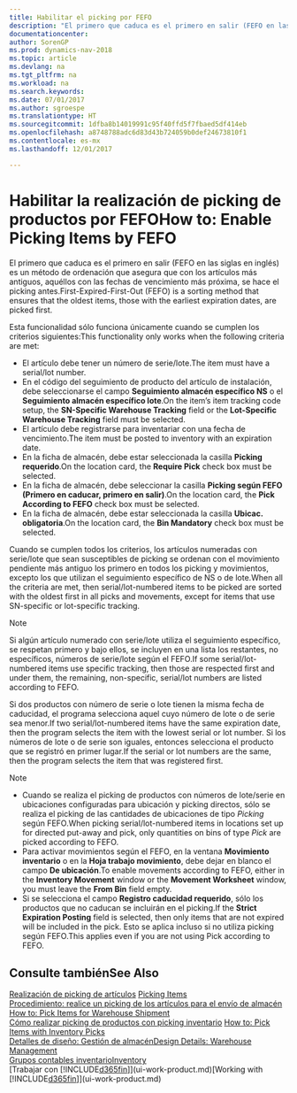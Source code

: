 ```yaml
---
title: Habilitar el picking por FEFO
description: "El primero que caduca es el primero en salir (FEFO en las siglas en inglés) es un método de ordenación que asegura que con los artículos más antiguos, aquéllos con las fechas de vencimiento más próxima, se hace el picking antes."
documentationcenter: 
author: SorenGP
ms.prod: dynamics-nav-2018
ms.topic: article
ms.devlang: na
ms.tgt_pltfrm: na
ms.workload: na
ms.search.keywords: 
ms.date: 07/01/2017
ms.author: sgroespe
ms.translationtype: HT
ms.sourcegitcommit: 1dfba8b14019991c95f40ffd5f7fbaed5df414eb
ms.openlocfilehash: a8748788adc6d83d43b724059b0def24673810f1
ms.contentlocale: es-mx
ms.lasthandoff: 12/01/2017

---
```

# <a name="how-to-enable-picking-items-by-fefo"></a><span data-ttu-id="ec209-103">Habilitar la realización de picking de productos por FEFO</span><span class="sxs-lookup"><span data-stu-id="ec209-103">How to: Enable Picking Items by FEFO</span></span>
<span data-ttu-id="ec209-104">El primero que caduca es el primero en salir (FEFO en las siglas en inglés) es un método de ordenación que asegura que con los artículos más antiguos, aquéllos con las fechas de vencimiento más próxima, se hace el picking antes.</span><span class="sxs-lookup"><span data-stu-id="ec209-104">First-Expired-First-Out (FEFO) is a sorting method that ensures that the oldest items, those with the earliest expiration dates, are picked first.</span></span>  

 <span data-ttu-id="ec209-105">Esta funcionalidad sólo funciona únicamente cuando se cumplen los criterios siguientes:</span><span class="sxs-lookup"><span data-stu-id="ec209-105">This functionality only works when the following criteria are met:</span></span>  

-   <span data-ttu-id="ec209-106">El artículo debe tener un número de serie/lote.</span><span class="sxs-lookup"><span data-stu-id="ec209-106">The item must have a serial/lot number.</span></span>  
-   <span data-ttu-id="ec209-107">En el código del seguimiento de producto del artículo de instalación, debe seleccionarse el campo **Seguimiento almacén específico NS** o el **Seguimiento almacén específico lote**.</span><span class="sxs-lookup"><span data-stu-id="ec209-107">On the item’s item tracking code setup, the **SN-Specific Warehouse Tracking** field or the **Lot-Specific Warehouse Tracking** field must be selected.</span></span>  
-   <span data-ttu-id="ec209-108">El artículo debe registrarse para inventariar con una fecha de vencimiento.</span><span class="sxs-lookup"><span data-stu-id="ec209-108">The item must be posted to inventory with an expiration date.</span></span>  
-   <span data-ttu-id="ec209-109">En la ficha de almacén, debe estar seleccionada la casilla **Picking requerido**.</span><span class="sxs-lookup"><span data-stu-id="ec209-109">On the location card, the **Require Pick** check box must be selected.</span></span>  
-   <span data-ttu-id="ec209-110">En la ficha de almacén, debe seleccionar la casilla **Picking según FEFO (Primero en caducar, primero en salir)**.</span><span class="sxs-lookup"><span data-stu-id="ec209-110">On the location card, the **Pick According to FEFO** check box must be selected.</span></span>  
-   <span data-ttu-id="ec209-111">En la ficha de almacén, debe estar seleccionada la casilla **Ubicac. obligatoria**.</span><span class="sxs-lookup"><span data-stu-id="ec209-111">On the location card, the **Bin Mandatory** check box must be selected.</span></span>  

 <span data-ttu-id="ec209-112">Cuando se cumplen todos los criterios, los artículos numeradas con serie/lote que sean susceptibles de picking se ordenan con el movimiento pendiente más antiguo los primero en todos los picking y movimientos, excepto los que utilizan el seguimiento específico de NS o de lote.</span><span class="sxs-lookup"><span data-stu-id="ec209-112">When all the criteria are met, then serial/lot-numbered items to be picked are sorted with the oldest first in all picks and movements, except for items that use SN-specific or lot-specific tracking.</span></span>  

> [!NOTE]  
>  <span data-ttu-id="ec209-113">Si algún artículo numerado con serie/lote utiliza el seguimiento específico, se respetan primero y bajo ellos, se incluyen en una lista los restantes, no específicos, números de serie/lote según el FEFO.</span><span class="sxs-lookup"><span data-stu-id="ec209-113">If some serial/lot-numbered items use specific tracking, then those are respected first and under them, the remaining, non-specific, serial/lot numbers are listed according to FEFO.</span></span>  

 <span data-ttu-id="ec209-114">Si dos productos con número de serie o lote tienen la misma fecha de caducidad, el programa selecciona aquel cuyo número de lote o de serie sea menor.</span><span class="sxs-lookup"><span data-stu-id="ec209-114">If two serial/lot-numbered items have the same expiration date, then the program selects the item with the lowest serial or lot number.</span></span> <span data-ttu-id="ec209-115">Si los números de lote o de serie son iguales, entonces selecciona el producto que se registró en primer lugar.</span><span class="sxs-lookup"><span data-stu-id="ec209-115">If the serial or lot numbers are the same, then the program selects the item that was registered first.</span></span>  

> [!NOTE]  
>  -   <span data-ttu-id="ec209-116">Cuando se realiza el picking de productos con números de lote/serie en ubicaciones configuradas para ubicación y picking directos, sólo se realiza el picking de las cantidades de ubicaciones de tipo *Picking* según FEFO.</span><span class="sxs-lookup"><span data-stu-id="ec209-116">When picking serial/lot-numbered items in locations set up for directed put-away and pick, only quantities on bins of type *Pick* are picked according to FEFO.</span></span>  
> -   <span data-ttu-id="ec209-117">Para activar movimientos según el FEFO, en la ventana **Movimiento inventario** o en la **Hoja trabajo movimiento**, debe dejar en blanco el campo **De ubicación**.</span><span class="sxs-lookup"><span data-stu-id="ec209-117">To enable movements according to FEFO, either in the **Inventory Movement** window or the **Movement Worksheet** window, you must leave the **From Bin** field empty.</span></span>  
> -   <span data-ttu-id="ec209-118">Si se selecciona el campo **Registro caducidad requerido**, sólo los productos que no caducan se incluirán en el picking.</span><span class="sxs-lookup"><span data-stu-id="ec209-118">If the **Strict Expiration Posting** field is selected, then only items that are not expired will be included in the pick.</span></span> <span data-ttu-id="ec209-119">Esto se aplica incluso si no utiliza picking según FEFO.</span><span class="sxs-lookup"><span data-stu-id="ec209-119">This applies even if you are not using Pick according to FEFO.</span></span>  

## <a name="see-also"></a><span data-ttu-id="ec209-120">Consulte también</span><span class="sxs-lookup"><span data-stu-id="ec209-120">See Also</span></span>  
<span data-ttu-id="ec209-121">[Realización de picking de artículos](warehouse-pick-items.md) </span><span class="sxs-lookup"><span data-stu-id="ec209-121">[Picking Items](warehouse-pick-items.md) </span></span>  
<span data-ttu-id="ec209-122">[Procedimiento: realice un picking de los artículos para el envío de almacén](warehouse-how-to-pick-items-for-warehouse-shipment.md) </span><span class="sxs-lookup"><span data-stu-id="ec209-122">[How to: Pick Items for Warehouse Shipment](warehouse-how-to-pick-items-for-warehouse-shipment.md) </span></span>  
<span data-ttu-id="ec209-123">[Cómo realizar picking de productos con picking inventario](warehouse-how-to-pick-items-with-inventory-picks.md) </span><span class="sxs-lookup"><span data-stu-id="ec209-123">[How to: Pick Items with Inventory Picks](warehouse-how-to-pick-items-with-inventory-picks.md) </span></span>  
[<span data-ttu-id="ec209-124">Detalles de diseño: Gestión de almacén</span><span class="sxs-lookup"><span data-stu-id="ec209-124">Design Details: Warehouse Management</span></span>](design-details-warehouse-management.md)  
[<span data-ttu-id="ec209-125">Grupos contables inventario</span><span class="sxs-lookup"><span data-stu-id="ec209-125">Inventory</span></span>](inventory-manage-inventory.md)  
<span data-ttu-id="ec209-126">[Trabajar con [!INCLUDE[d365fin](includes/d365fin_md.md)]](ui-work-product.md)</span><span class="sxs-lookup"><span data-stu-id="ec209-126">[Working with [!INCLUDE[d365fin](includes/d365fin_md.md)]](ui-work-product.md)</span></span>

